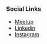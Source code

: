 

### Social Links
* [Meetup](https://www.meetup.com/)
* [Linkedin](https://www.linkedin.com/company/owasp-mahendra-engineering-college/)
* [Instagram](https://instagram.com/owasp.mec?igshid=YmMyMTA2M2Y=)


